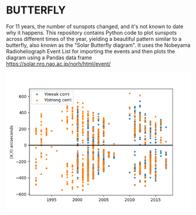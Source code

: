 # BUTTERFLY
For 11 years, the number of sunspots changed, and it's not known to date why it happens. This repository contains Python code to plot sunspots across different times of the year, yielding a beautiful pattern similar to a butterfly, also known as the "Solar Butterfly diagram".
It uses the Nobeyama Radioheliograph Event List for importing the events and then plots the diagram using a Pandas data frame
https://solar.nro.nao.ac.jp/norh/html/event/

![Alt text](https://github.com/jairamk10/BUTTERFLY/blob/main/Diagram.png)
